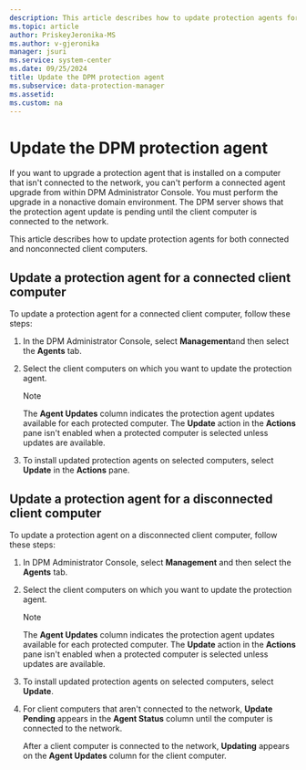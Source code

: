 ```yaml
---
description: This article describes how to update protection agents for both connected and nonconnected client computers.
ms.topic: article
author: PriskeyJeronika-MS
ms.author: v-gjeronika
manager: jsuri
ms.service: system-center
ms.date: 09/25/2024
title: Update the DPM protection agent
ms.subservice: data-protection-manager
ms.assetid: 
ms.custom: na
---
```


# Update the DPM protection agent

If you want to upgrade a protection agent that is installed on a computer that isn't connected to the network, you can't perform a connected agent upgrade from within DPM Administrator Console. You must perform the upgrade in a nonactive domain environment. The DPM server shows that the protection agent update is pending until the client computer is connected to the network.

This article describes how to update protection agents for both connected and nonconnected client computers.

## Update a protection agent for a connected client computer

To update a protection agent for a connected client computer, follow these steps:

1. In the DPM Administrator Console, select **Management**and then select the **Agents** tab.

2. Select the client computers on which you want to update the protection agent.

     >[!Note]
     >The **Agent Updates** column indicates the protection agent updates available for each protected computer. The **Update** action in the **Actions** pane isn't enabled when a protected computer is selected unless updates are available.

3. To install updated protection agents on selected computers, select **Update** in the **Actions** pane.

## Update a protection agent for a disconnected client computer

To update a protection agent on a disconnected client computer, follow these steps:

1. In DPM Administrator Console, select **Management** and then select the **Agents** tab.

2. Select the client computers on which you want to update the protection agent.

     >[!Note]
     >The **Agent Updates** column indicates the protection agent updates available for each protected computer. The **Update** action in the **Actions** pane isn't enabled when a protected computer is selected unless updates are available.

3. To install updated protection agents on selected computers, select **Update**.

4. For client computers that aren't connected to the network, **Update Pending** appears in the **Agent Status** column until the computer is connected to the network.

     After a client computer is connected to the network, **Updating** appears on the **Agent Updates** column for the client computer.
